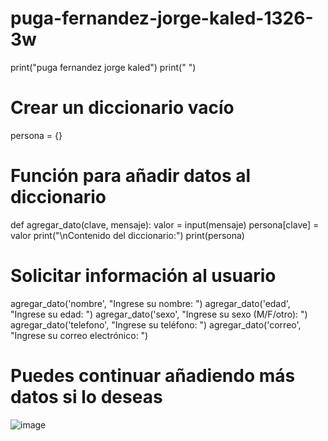 # puga-fernandez-jorge-kaled-1326-3w
print("puga fernandez jorge kaled")
print(" ")
# Crear un diccionario vacío
persona = {}

# Función para añadir datos al diccionario
def agregar_dato(clave, mensaje):
    valor = input(mensaje)
    persona[clave] = valor
    print("\nContenido del diccionario:")
    print(persona)

# Solicitar información al usuario
agregar_dato('nombre', "Ingrese su nombre: ")
agregar_dato('edad', "Ingrese su edad: ")
agregar_dato('sexo', "Ingrese su sexo (M/F/otro): ")
agregar_dato('telefono', "Ingrese su teléfono: ")
agregar_dato('correo', "Ingrese su correo electrónico: ")

# Puedes continuar añadiendo más datos si lo deseas
![image](https://github.com/user-attachments/assets/2a6b5d9d-5890-41fd-aebb-e115f351c503)
